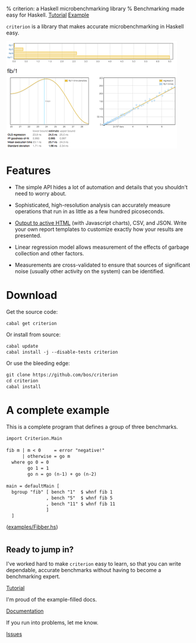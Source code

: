 % criterion: a Haskell microbenchmarking library
% Benchmarking made easy for Haskell.
  <a href="tutorial.html" class="btn btn-primary btn-lg" role="button">Tutorial</a> <a href="report.html" target="_blank" class="btn btn-info btn-lg" role="button">Example</a>



`criterion` is a library that makes accurate microbenchmarking in
Haskell easy.

<a href="fibber.html" target="_blank"><img src="fibber-screenshot.png"></img></a>


# Features

* The simple API hides a lot of automation and details that you
  shouldn't need to worry about.

* Sophisticated, high-resolution analysis can accurately measure
  operations that run in as little as a few hundred picoseconds.

* [Output to active HTML](report.html) (with Javascript charts), CSV,
  and JSON.  Write your own report templates to customize exactly how
  your results are presented.

* Linear regression model allows measurement of the effects of garbage
  collection and other factors.

* Measurements are cross-validated to ensure that sources of
  significant noise (usually other activity on the system) can be
  identified.


# Download

Get the source code:

~~~~
cabal get criterion
~~~~

Or install from source:

~~~~
cabal update
cabal install -j --disable-tests criterion
~~~~

Or use the bleeding edge:

~~~~
git clone https://github.com/bos/criterion
cd criterion
cabal install
~~~~


# A complete example

This is a complete program that defines a group of three benchmarks.

~~~~ {.haskell}
import Criterion.Main

fib m | m < 0     = error "negative!"
      | otherwise = go m
  where go 0 = 0
        go 1 = 1
        go n = go (n-1) + go (n-2)

main = defaultMain [
  bgroup "fib" [ bench "1"  $ whnf fib 1
               , bench "5"  $ whnf fib 5
               , bench "11" $ whnf fib 11
               ]
  ]
~~~~
([examples/Fibber.hs](https://github.com/bos/criterion/blob/master/examples/Fibber.hs))


<div class="jumbotron" style="margin-top: 40px;">
<h2 style="margin-top: 20px;">Ready to jump in?</h2>

I've worked hard to make `criterion` easy to learn, so that you can
write dependable, accurate benchmarks without having to become a
benchmarking expert.

<a href="tutorial.html" class="btn btn-success btn-lg" role="button">Tutorial</a>

I'm proud of the example-filled docs.

<a href="http://hackage.haskell.org/package/criterion" class="btn btn-info btn-lg" role="button">Documentation</a>

If you run into problems, let me know.

<a href="https://github.com/bos/criterion" class="btn btn-warning btn-lg" role="button">Issues</a>

</div>
